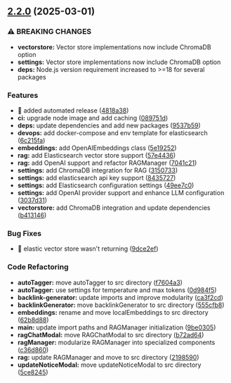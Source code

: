 ## [2.2.0](https://gitlab.com/marvin-roman/obsidian-local-llm-helper/compare/v2.1.2...v2.2.0) (2025-03-01)

### ⚠ BREAKING CHANGES

* **vectorstore:** Vector store implementations now include ChromaDB option
* **settings:** Vector store implementations now include ChromaDB option
* **deps:** Node.js version requirement increased to >=18 for several packages

### Features

* :construction_worker: added automated release ([4818a38](https://gitlab.com/marvin-roman/obsidian-local-llm-helper/commit/4818a38b15c8e3163b8d0a3a05bfc2e97b534f99))
* **ci:** upgrade node image and add caching ([089751d](https://gitlab.com/marvin-roman/obsidian-local-llm-helper/commit/089751d4fa0b55fa77525d8882ad8c3aabe9bc18))
* **deps:** update dependencies and add new packages ([9537b59](https://gitlab.com/marvin-roman/obsidian-local-llm-helper/commit/9537b59eeba683580666cfecfaebad96937dbdd4))
* **devops:** add docker-compose and env template for elasticsearch ([6c215fa](https://gitlab.com/marvin-roman/obsidian-local-llm-helper/commit/6c215fa3791f26814b8dcf21a8bda17c5d449783))
* **embeddings:** add OpenAIEmbeddings class ([5e19252](https://gitlab.com/marvin-roman/obsidian-local-llm-helper/commit/5e192525198b31c83caafb098bfbf04e9792c79e))
* **rag:** add Elasticsearch vector store support ([57e4436](https://gitlab.com/marvin-roman/obsidian-local-llm-helper/commit/57e4436151eb4db4d63578fb74c559f7b6f922c9))
* **rag:** add OpenAI support and refactor RAGManager ([7041c21](https://gitlab.com/marvin-roman/obsidian-local-llm-helper/commit/7041c219e62cbc51c65cb8da449213b9d5e45570))
* **settings:** add ChromaDB integration for RAG ([3150733](https://gitlab.com/marvin-roman/obsidian-local-llm-helper/commit/31507337d07eeee077fcbc4599c53d3631113b60))
* **settings:** add elasticsearch api key support ([8435727](https://gitlab.com/marvin-roman/obsidian-local-llm-helper/commit/843572753dad2683525f7165219fde9ad55bbce4))
* **settings:** add Elasticsearch configuration settings ([49ee7c0](https://gitlab.com/marvin-roman/obsidian-local-llm-helper/commit/49ee7c00f8090a4fa72331f2c3ecbcc7208d686d))
* **settings:** add OpenAI provider support and enhance LLM configuration ([3037d31](https://gitlab.com/marvin-roman/obsidian-local-llm-helper/commit/3037d31ac250253cd672a8f02481d0b76ba54045))
* **vectorstore:** add ChromaDB integration and update dependencies ([b413146](https://gitlab.com/marvin-roman/obsidian-local-llm-helper/commit/b4131463a065c22eed510506ea89266748d3c059))

### Bug Fixes

* :bug: elastic vector store wasn't returning ([9dce2ef](https://gitlab.com/marvin-roman/obsidian-local-llm-helper/commit/9dce2ef3324fe839cc0f540504a4d6ce9f369b5a))

### Code Refactoring

* **autoTagger:** move autoTagger to src directory ([f7604a3](https://gitlab.com/marvin-roman/obsidian-local-llm-helper/commit/f7604a3e67de2479e50648ed9e6fd1105882e7ab))
* **autoTagger:** use settings for temperature and max tokens ([0d984f5](https://gitlab.com/marvin-roman/obsidian-local-llm-helper/commit/0d984f550952826516a68dba3eb12bdd37be43ce))
* **backlink-generator:** update imports and improve modularity ([ca3f2cd](https://gitlab.com/marvin-roman/obsidian-local-llm-helper/commit/ca3f2cdbadbba756efcb0cf92d39d34503fba766))
* **backlinkGenerator:** move backlinkGenerator to src directory ([555cfb8](https://gitlab.com/marvin-roman/obsidian-local-llm-helper/commit/555cfb8bf19516955fafb5035e877ecdaa941300))
* **embeddings:** rename and move localEmbeddings to src directory ([62b8d88](https://gitlab.com/marvin-roman/obsidian-local-llm-helper/commit/62b8d88e3983e79540d79a570dd36913539cf9d9))
* **main:** update import paths and RAGManager initialization ([9be0305](https://gitlab.com/marvin-roman/obsidian-local-llm-helper/commit/9be0305a1a20c0123b5b96a9e506ba9d1dcf4b11))
* **ragChatModal:** move RAGChatModal to src directory ([b72ad64](https://gitlab.com/marvin-roman/obsidian-local-llm-helper/commit/b72ad64898ee7f69599254dd73a282f06ccfaf3a))
* **ragManager:** modularize RAGManager into specialized components ([c36d860](https://gitlab.com/marvin-roman/obsidian-local-llm-helper/commit/c36d86028dff476945d65b115bffc4f6ed8b86bd))
* **rag:** update RAGManager and move to src directory ([2198590](https://gitlab.com/marvin-roman/obsidian-local-llm-helper/commit/2198590ac2f0ba504f10207e9f30ba2991e2e643))
* **updateNoticeModal:** move updateNoticeModal to src directory ([5ce8245](https://gitlab.com/marvin-roman/obsidian-local-llm-helper/commit/5ce8245f91071f883256a6285206442ad26fb191))
